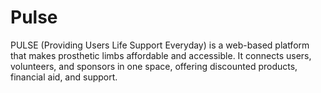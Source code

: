 # Pulse
PULSE (Providing Users Life Support Everyday) is a web-based platform that makes prosthetic limbs affordable and accessible. It connects users, volunteers, and sponsors in one space, offering discounted products, financial aid, and support.

